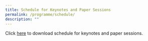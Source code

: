 ```yaml
---
title: Schedule for Keynotes and Paper Sessions
permalink: /programme/schedule/
description: ""
---
```

Click [here](/files/Schedule%20for%20Keynotes%20and%20Paper%20Sessions%20on%2016%20and%2017%20Nov%202022_updated%2012%20Oct.pdf) to download schedule for keynotes and paper sessions.
